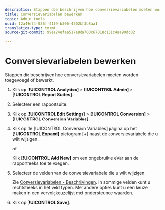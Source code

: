 ```yaml
---
description: Stappen die beschrijven hoe conversievariabelen moeten worden toegevoegd of bewerkt.
title: Conversievariabelen bewerken
topic: Admin tools
uuid: 12a49e74-036f-4109-b306-4302bf3b8aa1
translation-type: tm+mt
source-git-commit: 99ee24efaa517e8da700c67818c111c4aa90dc02

---
```



# Conversievariabelen bewerken

Stappen die beschrijven hoe conversievariabelen moeten worden toegevoegd of bewerkt.

1. Klik op **[!UICONTROL Analytics]** > **[!UICONTROL Admin]** > **[!UICONTROL Report Suites]**.
1. Selecteer een rapportsuite.
1. Klik op **[!UICONTROL Edit Settings]** > **[!UICONTROL Conversion]** > **[!UICONTROL Conversion Variables]**.
1. Klik op de [!UICONTROL Conversion Variables] pagina op het **[!UICONTROL Expand]** pictogram [+] naast de conversievariabele die u wilt wijzigen.

   of

   Klik **[!UICONTROL Add New]** om een ongebruikte eVar aan de rapportreeks toe te voegen.
1. Selecteer de velden van de conversievariabele die u wilt wijzigen.

   Zie [Conversievariabelen - Beschrijvingen](/help/admin/admin/conversion-var-admin/conversion-var-admin.md#section_7C317BB0287A4B8EB0A1A4ECC40627BF). In sommige velden kunt u rechtstreeks in het veld typen. Met andere opties kunt u een keuze maken in een vervolgkeuzelijst met ondersteunde waarden.
1. Klik op **[!UICONTROL Save]**.
